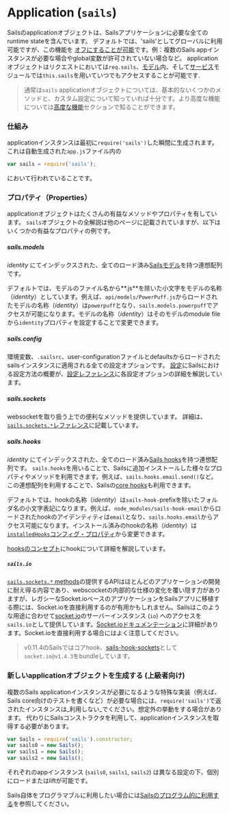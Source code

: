 # Application (`sails`)

Sailsのapplicationオブジェクトは、Sailsアプリケーションに必要な全てのruntime stateを含んでいます。
デフォルトでは、'sails'としてグローバルに利用可能ですが、この機能を [オフにすることが可能](http://sailsjs-jp.org/documentation/reference/configuration/sails-config-globals)です。例：複数のSails appインスタンスが必要な場合やglobal変数が許可されていない場合など。
applicationオブジェクトはリクエストにおいては`req.sails`、[モデル](http://sailsjs-jp.org/documentation/concepts/models-and-orm/models)内、そして[サービス](http://sailsjs-jp.org/documentation/concepts/services)モジュールでは`this.sails`を用いていつでもアクセスすることが可能です.

> 通常は`sails` applicationオブジェクトについては、基本的ないくつかのメソッドと、カスタム設定について知っていれば十分です。より高度な機能については[高度な機能](http://sailsjs-jp.org/documentation/reference/application/advanced-usage)セクションで知ることができます。

### 仕組み

applicationインスタンスは最初に`require('sails')`した瞬間に生成されます。
これは自動生成された`app.js`ファイル内の

```javascript
var sails = require('sails');
```

において行われていることです。

### プロパティ（Properties）

applicationオブジェクトはたくさんの有益なメソッドやプロパティを有しています。
`sails`オブジェクトの全解説は他のページに記載されていますが、以下はいくつかの有益なプロパティの例です。

##### sails.models

_identity_ にてインデックスされた、全てのロード済み[Sailsモデル](http://sailsjs-jp.org/documentation/concepts/models-and-orm/models)を持つ連想配列です。

デフォルトでは、モデルのファイル名から**.js**を除いた小文字をモデルの名称（_identity_）としています。例えば、`api/models/PowerPuff.js`からロードされたモデルの名称（_identity_）は`powerpuff`となり、`sails.models.powerpuff`でアクセスが可能になります。モデルの名称（_identity_）はそのモデルのmodule fileから`identity`プロパティを設定することで変更できます。

##### sails.config

環境変数、`.sailsrc`、user-configurationファイルとdefaultsからロードされたsailsインスタンスに適用される全ての設定オプションです。
[設定](http://sailsjs-jp.org/documentation/concepts/configuration)にSailsにおける設定方法の概要が、[設定レファレンス](http://sailsjs-jp.org/documentation/reference/configuration)に各設定オプションの詳細を解説しています。

##### sails.sockets

websocketを取り扱う上での便利なメソッドを提供しています。
詳細は、[`sails.sockets.*`レファレンス](http://sailsjs-jp.org/documentation/reference/web-sockets/sails-sockets)に記載しています。

##### sails.hooks

_identity_ にてインデックスされた、全てのロード済み[Sails hooks](http://sailsjs-jp.org/documentation/concepts/extending-sails/hooks)を持つ連想配列です。
`sails.hooks`を用いることで、Sailsに追加インストールした様々なプロパティやメソッドを利用できます。例えば、`sails.hooks.email.send()`など。この連想配列を利用することで、Sailsの[core hooks](http://sailsjs-jp.org/documentation/concepts/extending-sails/hooks#?types-of-hooks)も利用できます。

デフォルトでは、hookの名称（_identity_）は`sails-hook-`prefixを除いたフォルダ名の小文字表記になります。例えば、`node_modules/sails-hook-email`からロードされたhookのアイデンティティは`email`となり、`sails.hooks.email`からアクセス可能になります。インストール済みのhookの名称（_identity_）は[`installedHooks`コンフィグ・プロパティ](http://sailsjs-jp.org/documentation/concepts/extending-sails/hooks/using-hooks#?changing-the-way-sails-loads-an-installable-hook)から変更できます。

[hooksのコンセプト](http://sailsjs-jp.org/documentation/concepts/extending-sails/hooks)にhookについて詳細を解説しています。

##### `sails.io`

[`sails.sockets.*` methods](http://sailsjs-jp.org/documentation/reference/web-sockets/sails-sockets)の提供するAPIはほとんどのアプリケーションの開発に耐え得る内容であり、webscocketの内部的な仕様の変化を覆い隠す力がありますが、レガシーなSocket.ioベースのアプリケーションをSailsアプリに移植する際には、Socket.ioを直接利用するのが有用かもしれません。Sailsはこのような用途に合わせて[socket.io](http://socket.io/)のサーバーインスタンス (`io`) へのアクセスを `sails.io`として提供しています。[Socket.ioドキュメンテーション](http://socket.io/docs/)に詳細があります。Socket.ioを直接利用する場合にはよく注意してください。

> v0.11.4のSailsではコアhook、[sails-hook-sockets](github.com/balderdashy/sails-hook-sockets)として`socket.io@v1.4.3`をbundleしています。





### 新しいapplicationオブジェクトを生成する (上級者向け)

複数のSails applicationインスタンスが必要になるような特殊な実装（例えば、Sails core向けのテストを書くなど）が必要な場合には、`require('sails')`で返されたインスタンスは_利用しない_でください。想定外の挙動をする場合があります。
代わりにSailsコンストラクタを利用して、applicationインスタンスを取得する必要があります。

```javascript
var Sails = require('sails').constructor;
var sails0 = new Sails();
var sails1 = new Sails();
var sails2 = new Sails();
```

それぞれのappインスタンス (`sails0`, `sails1`, `sails2`) は異なる設定の下、個別にロードまたはliftが可能です。

Sails自体をプログラマブルに利用したい場合には[Sailsのプログラム的に利用する](http://sailsjs-jp.org/documentation/concepts/programmatic-usage)を参照してください。


<docmeta name="displayName" value="Application">
